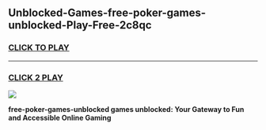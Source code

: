 
## Unblocked-Games-free-poker-games-unblocked-Play-Free-2c8qc
<h3>
<a href="https://premium76.site?title=free-poker-games-unblocked&ref=21A">CLICK TO PLAY</a></h3>
<hr>

<h3>
<a href="https://premium76.site?title=free-poker-games-unblocked&ref=21A">CLICK 2 PLAY</a>
  
</h3>

<a href="https://premium76.site?title=free-poker-games-unblocked&ref=21A"><img src="https://clearcache.store/games.png"></a>


**free-poker-games-unblocked games unblocked: Your Gateway to Fun and Accessible Online Gaming**
